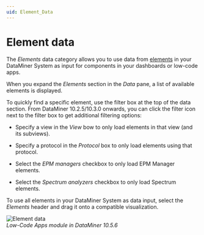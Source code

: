 ```yaml
---
uid: Element_Data
---
```


# Element data

The *Elements* data category allows you to use data from [elements](xref:About_elements) in your DataMiner System as input for components in your dashboards or low-code apps.

When you expand the *Elements* section in the *Data* pane, a list of available elements is displayed.

To quickly find a specific element, use the filter box at the top of the data section. From DataMiner 10.2.5/10.3.0 onwards, you can click the filter icon next to the filter box to get additional filtering options:

- Specify a view in the *View* bow to only load elements in that view (and its subviews).

- Specify a protocol in the *Protocol* box to only load elements using that protocol.

- Select the *EPM managers* checkbox to only load EPM Manager elements.

- Select the *Spectrum analyzers* checkbox to only load Spectrum elements.

To use all elements in your DataMiner System as data input, select the *Elements* header and drag it onto a compatible visualization.

![Element data](~/dataminer/images/Element_Data.gif)<br>*Low-Code Apps module in DataMiner 10.5.6*
